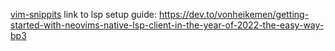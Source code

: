 [vim-snippits](vim-snippits)
link to lsp setup guide: https://dev.to/vonheikemen/getting-started-with-neovims-native-lsp-client-in-the-year-of-2022-the-easy-way-bp3
